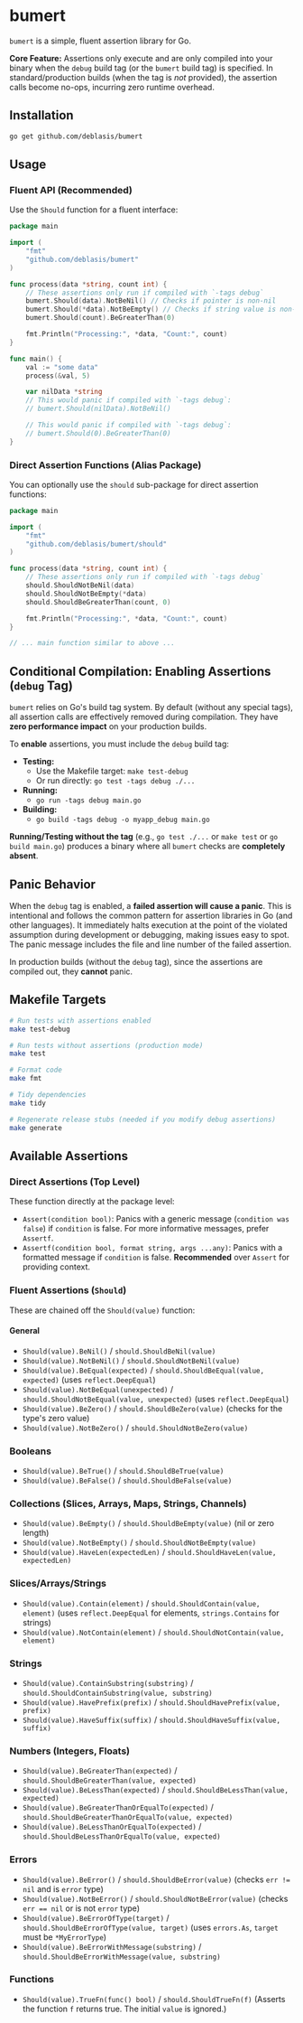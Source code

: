 # bumert

`bumert` is a simple, fluent assertion library for Go.

**Core Feature:** Assertions only execute and are only compiled into your binary when the `debug` build tag (or the `bumert` build tag) is specified. In standard/production builds (when the tag is _not_ provided), the assertion calls become no-ops, incurring zero runtime overhead.

## Installation

```bash
go get github.com/deblasis/bumert
```

## Usage

### Fluent API (Recommended)

Use the `Should` function for a fluent interface:

```go
package main

import (
	"fmt"
	"github.com/deblasis/bumert"
)

func process(data *string, count int) {
	// These assertions only run if compiled with `-tags debug`
	bumert.Should(data).NotBeNil() // Checks if pointer is non-nil
	bumert.Should(*data).NotBeEmpty() // Checks if string value is non-empty
	bumert.Should(count).BeGreaterThan(0)

	fmt.Println("Processing:", *data, "Count:", count)
}

func main() {
	val := "some data"
	process(&val, 5)

	var nilData *string
	// This would panic if compiled with `-tags debug`:
	// bumert.Should(nilData).NotBeNil()

	// This would panic if compiled with `-tags debug`:
	// bumert.Should(0).BeGreaterThan(0)
}
```

### Direct Assertion Functions (Alias Package)

You can optionally use the `should` sub-package for direct assertion functions:

```go
package main

import (
	"fmt"
	"github.com/deblasis/bumert/should"
)

func process(data *string, count int) {
	// These assertions only run if compiled with `-tags debug`
	should.ShouldNotBeNil(data)
	should.ShouldNotBeEmpty(*data)
	should.ShouldBeGreaterThan(count, 0)

	fmt.Println("Processing:", *data, "Count:", count)
}

// ... main function similar to above ...
```

## Conditional Compilation: Enabling Assertions (`debug` Tag)

`bumert` relies on Go's build tag system. By default (without any special tags), all assertion calls are effectively removed during compilation. They have **zero performance impact** on your production builds.

To **enable** assertions, you must include the `debug` build tag:

- **Testing:**
  - Use the Makefile target: `make test-debug`
  - Or run directly: `go test -tags debug ./...`
- **Running:**
  - `go run -tags debug main.go`
- **Building:**
  - `go build -tags debug -o myapp_debug main.go`

**Running/Testing without the tag** (e.g., `go test ./...` or `make test` or `go build main.go`) produces a binary where all `bumert` checks are **completely absent**.

## Panic Behavior

When the `debug` tag is enabled, a **failed assertion will cause a panic**. This is intentional and follows the common pattern for assertion libraries in Go (and other languages). It immediately halts execution at the point of the violated assumption during development or debugging, making issues easy to spot. The panic message includes the file and line number of the failed assertion.

In production builds (without the `debug` tag), since the assertions are compiled out, they **cannot** panic.

## Makefile Targets

```bash
# Run tests with assertions enabled
make test-debug

# Run tests without assertions (production mode)
make test

# Format code
make fmt

# Tidy dependencies
make tidy

# Regenerate release stubs (needed if you modify debug assertions)
make generate
```

## Available Assertions

### Direct Assertions (Top Level)

These function directly at the package level:

- `Assert(condition bool)`: Panics with a generic message (`condition was false`) if `condition` is false. For more informative messages, prefer `Assertf`.
- `Assertf(condition bool, format string, args ...any)`: Panics with a formatted message if `condition` is false. **Recommended** over `Assert` for providing context.

### Fluent Assertions (`Should`)

These are chained off the `Should(value)` function:

#### General

- `Should(value).BeNil()` / `should.ShouldBeNil(value)`
- `Should(value).NotBeNil()` / `should.ShouldNotBeNil(value)`
- `Should(value).BeEqual(expected)` / `should.ShouldBeEqual(value, expected)` (uses `reflect.DeepEqual`)
- `Should(value).NotBeEqual(unexpected)` / `should.ShouldNotBeEqual(value, unexpected)` (uses `reflect.DeepEqual`)
- `Should(value).BeZero()` / `should.ShouldBeZero(value)` (checks for the type's zero value)
- `Should(value).NotBeZero()` / `should.ShouldNotBeZero(value)`

### Booleans

- `Should(value).BeTrue()` / `should.ShouldBeTrue(value)`
- `Should(value).BeFalse()` / `should.ShouldBeFalse(value)`

### Collections (Slices, Arrays, Maps, Strings, Channels)

- `Should(value).BeEmpty()` / `should.ShouldBeEmpty(value)` (nil or zero length)
- `Should(value).NotBeEmpty()` / `should.ShouldNotBeEmpty(value)`
- `Should(value).HaveLen(expectedLen)` / `should.ShouldHaveLen(value, expectedLen)`

### Slices/Arrays/Strings

- `Should(value).Contain(element)` / `should.ShouldContain(value, element)` (uses `reflect.DeepEqual` for elements, `strings.Contains` for strings)
- `Should(value).NotContain(element)` / `should.ShouldNotContain(value, element)`

### Strings

- `Should(value).ContainSubstring(substring)` / `should.ShouldContainSubstring(value, substring)`
- `Should(value).HavePrefix(prefix)` / `should.ShouldHavePrefix(value, prefix)`
- `Should(value).HaveSuffix(suffix)` / `should.ShouldHaveSuffix(value, suffix)`

### Numbers (Integers, Floats)

- `Should(value).BeGreaterThan(expected)` / `should.ShouldBeGreaterThan(value, expected)`
- `Should(value).BeLessThan(expected)` / `should.ShouldBeLessThan(value, expected)`
- `Should(value).BeGreaterThanOrEqualTo(expected)` / `should.ShouldBeGreaterThanOrEqualTo(value, expected)`
- `Should(value).BeLessThanOrEqualTo(expected)` / `should.ShouldBeLessThanOrEqualTo(value, expected)`

### Errors

- `Should(value).BeError()` / `should.ShouldBeError(value)` (checks `err != nil` and is `error` type)
- `Should(value).NotBeError()` / `should.ShouldNotBeError(value)` (checks `err == nil` or is not `error` type)
- `Should(value).BeErrorOfType(target)` / `should.ShouldBeErrorOfType(value, target)` (uses `errors.As`, `target` must be `*MyErrorType`)
- `Should(value).BeErrorWithMessage(substring)` / `should.ShouldBeErrorWithMessage(value, substring)`

### Functions

- `Should(value).TrueFn(func() bool)` / `should.ShouldTrueFn(f)` (Asserts the function `f` returns true. The initial `value` is ignored.)
